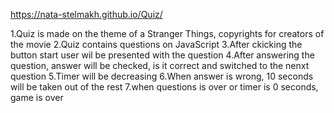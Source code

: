 https://nata-stelmakh.github.io/Quiz/
![]()

1.Quiz is made on the theme of a Stranger Things, copyrights for creators of the movie
2.Quiz contains questions on JavaScript
3.After ckicking the button start user wil be presented with the question
4.After answering the question, answer will be checked, is it correct and switched to the nenxt question
5.Timer will be decreasing
6.When answer is wrong, 10 seconds will be taken out of the rest
7.when questions is over or timer is 0 seconds, game is over

